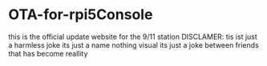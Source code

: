 # OTA-for-rpi5Console
this is the official update website for the 9/11 station  DISCLAMER: tis ist just a harmless joke its just a name nothing visual its just a joke between friends that has become reallity
